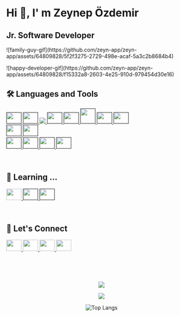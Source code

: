 # Hi :wave:, I' m Zeynep Özdemir

## Jr. Software Developer


<p align="left">
![family-guy-gif](https://github.com/zeyn-app/zeyn-app/assets/64809828/5f2f3275-2729-498e-acaf-5a3c2b8684b4)
</p>

<p align="left">
![happy-developer-gif](https://github.com/zeyn-app/zeyn-app/assets/64809828/f15332a8-2603-4e25-910d-979454d30e16)
</p>



## 🛠️ Languages and Tools
<p align='left'>
    <a href=''>
    <img height="30" width="40" src="https://cdn.simpleicons.org/git">  
</a>
    </a>
    <a href=''>
    <img height="30" width="40" src="https://cdn.simpleicons.org/github">   
    </a>

<a href=''>
    <img src='https://img.shields.io/badge/Java-ED8B00?style=for-the-badge&logo=java'>
 </a>
<a href=''>
    <img height="30" width="40" src="https://cdn.simpleicons.org/spring">   
</a>
<a href=''>
    <img height="30" width="40" src="https://cdn.simpleicons.org/springboot">   
</a>
<a href=''>
    <img height="40" width="40" src="https://cdn.simpleicons.org/mysql">  
</a>
<a href=''>
    <img height="30" width="40" src="https://cdn.simpleicons.org/postgresql">
 </a>
 <a href=''>
    <img height="30" width="40" src="https://cdn.simpleicons.org/microsoftsqlserver">
 </a>

<br/>
<a href=''>
    <img height="30" width="40" src="https://cdn.simpleicons.org/html5"> 
 </a>
<a href=''>
    <img height="30" width="40" src="https://cdn.simpleicons.org/css3">    
</a>

<br/>
<a href=''>
   <img height="30" width="40" src="https://cdn.simpleicons.org/visualstudiocode">  
</a>
<a href=''>
    <img height="30" width="40" src="https://cdn.simpleicons.org/intellijidea/"> 
</a>
<a href=''>
    <img height="30" width="40" src="https://cdn.simpleicons.org/eclipseide/black">
 </a>
 <a href=''>
    <img height="30" width="40" src="https://cdn.simpleicons.org/postman">    
</a>

</p>

<br/>

## :honeybee: Learning ...

<p align='left'>
    <a href='|'>
    <img height="30" width="40" src="https://cdn.simpleicons.org/javascript">
    </a>
    <a href=''>
    <img height="30" width="40" src="https://cdn.simpleicons.org/react">  
    </a>
<a href=''>
    <img height="30" width="40" src="https://cdn.simpleicons.org/docker/blue">
 </a>
</p>

<br/>

## :raising_hand: Let's Connect

<p align='left'>
    <a href='mailto: zeynepozz2299@gmail.com'>
    <img height="30" width="40" src="https://cdn.simpleicons.org/gmail">
    </a>
    <a href='https://www.linkedin.com/in/zzeynepozdemir/'>
    <img height="30" width="40" src="https://cdn.simpleicons.org/linkedin/blue">
    </a>
    <a href='https://medium.com/@zeynepozzdemir'>
    <img height="30" width="40" src="https://cdn.simpleicons.org/medium/black">    
    </a>
    <a href='https://www.hackerrank.com/imzeynepozdemir'>
    <img height="30" width="40" src="https://cdn.simpleicons.org/hackerrank/green">
    </a>
</p>

<br/><br/>

## 
<p align="center">
    <a>
    <img align="center" src="https://github-readme-streak-stats.herokuapp.com?user=zeyn-app&theme=dark&hide_border=true">
</p>
<p align="center">
    <a>
    <img align="center" src="https://github-readme-stats.vercel.app/api?username=zeyn-app&theme=radical">
</p>
<p align="center">
    <a>
    <img align="center" src="https://github-readme-stats.vercel.app/api/top-langs/?username=zeyn-app&theme=radical&layout=compact" alt="Top Langs">
</p>



